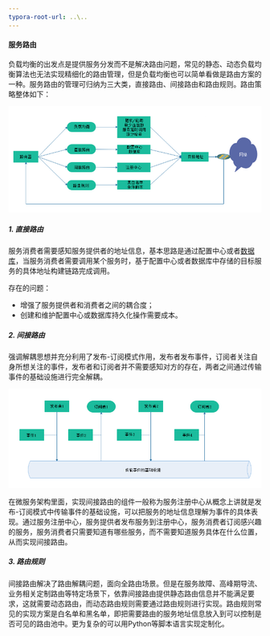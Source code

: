 ```yaml
---
typora-root-url: ..\..
---
```


#### 服务路由

负载均衡的出发点是提供服务分发而不是解决路由问题，常见的静态、动态负载均衡算法也无法实现精细化的路由管理，但是负载均衡也可以简单看做是路由方案的一种。服务路由的管理可归纳为三大类，直接路由、间接路由和路由规则。路由策略整体如下：

![服务路由总览](/KnowHow/images/04/服务路由总览.png)

##### 1. 直接路由

服务消费者需要感知服务提供者的地址信息，基本思路是通过配置中心或者[数据库](https://cloud.tencent.com/solution/database?from=10680)，当服务消费者需要调用某个服务时，基于配置中心或者数据库中存储的目标服务的具体地址构建链路完成调用。

存在的问题：

- 增强了服务提供者和消费者之间的耦合度；
- 创建和维护配置中心或数据库持久化操作需要成本。

##### 2. 间接路由

强调解耦思想并充分利用了发布-订阅模式作用，发布者发布事件，订阅者关注自身所想关注的事件，发布者和订阅者并不需要感知对方的存在，两者之间通过传输事件的基础设施进行完全解耦。

![间接路由](/KnowHow/images/04/间接路由.png)

在微服务架构里面，实现间接路由的组件一般称为服务注册中心从概念上讲就是发布-订阅模式中传输事件的基础设施，可以把服务的地址信息理解为事件的具体表现。通过服务注册中心，服务提供者发布服务到注册中心，服务消费者订阅感兴趣的服务，服务消费者只需要知道有哪些服务，而不需要知道服务具体在什么位置，从而实现间接路由。

##### 3. 路由规则

间接路由解决了路由解耦问题，面向全路由场景。但是在服务故障、高峰期导流、业务相关定制路由等特定场景下，依靠间接路由提供静态路由信息并不能满足要求，这就需要动态路由，而动态路由规则需要通过路由规则进行实现。路由规则常见的实现方案是白名单和黑名单，即把需要路由的服务地址信息放入到可以控制是否可见的路由池中。更为复杂的可以用Python等脚本语言实现定制化。